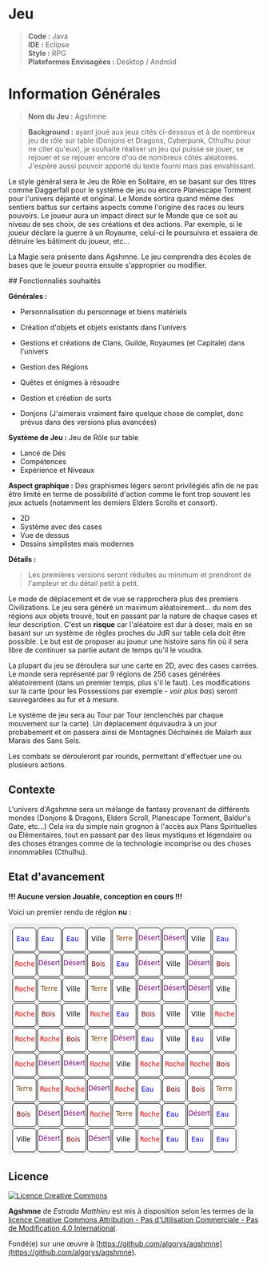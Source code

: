 # Jeu

> **Code :** Java <br>
> **IDE :** Eclipse <br>
> **Style :** RPG <br>
> **Plateformes Envisagées :** Desktop / Android

# Information Générales

> **Nom du Jeu :** Agshmne

> **Background :** ayant joué aux jeux cités ci-dessous et à de nombreux jeu de rôle sur table (Donjons et Dragons, Cyberpunk, Cthulhu pour ne citer qu'eux), je souhaite réaliser un jeu qui puisse se jouer, se rejouer et se rejouer encore d'où de nombreux côtés aléatoires. J'espère aussi pouvoir apporté du texte fourni mais pas envahissant.

Le style général sera le Jeu de Rôle en Solitaire, en se basant sur des titres comme Daggerfall pour le système de jeu ou encore Planescape Torment pour l'univers déjanté et original. Le Monde sortira quand même des sentiers battus sur certains aspects comme l'origine des races ou leurs pouvoirs. Le joueur aura un impact direct sur le Monde que ce soit au niveau de ses choix, de ses créations et des actions. Par exemple, si le joueur déclare la guerre à un Royaume, celui-ci le poursuivra et essaiera de détruire les bâtiment du joueur, etc...

La Magie sera présente dans Agshmne. Le jeu comprendra des écoles de bases que le joueur pourra ensuite s'approprier ou modifier.


## Fonctionnaliés souhaités

**Générales :**

* Personnalisation du personnage et biens matériels
* Création d'objets et objets existants dans l'univers
* Gestions et créations de Clans, Guilde, Royaumes (et Capitale) dans l'univers
* Gestion des Régions
* Quêtes et énigmes à résoudre
* Gestion et création de sorts

* Donjons (J'aimerais vraiment faire quelque chose de complet, donc prévus dans des versions plus avancées)

**Système de Jeu :**
Jeu de Rôle sur table

* Lancé de Dés
* Compétences
* Expérience et Niveaux

**Aspect graphique :**
Des graphismes légers seront privilégiés afin de ne pas être limité en terme de possibilité d'action comme le font trop souvent les jeux actuels (notamment les derniers Elders Scrolls et consort).

* 2D
* Système avec des cases
* Vue de dessus
* Dessins simplistes mais modernes

**Détails :**

> Les premières versions seront réduites au minimum et prendront de l'ampleur et du détail petit à petit.

Le mode de déplacement et de vue se rapprochera plus des premiers Civilizations. Le jeu sera généré un maximum aléatoirement… du nom des régions aux objets trouvé, tout en passant par la nature de chaque cases et leur description. C'est un **risque** car l'aléatoire est dur à doser, mais en se basant sur un système de règles proches du JdR sur table cela doit être possible. Le but est de proposer au joueur une histoire sans fin où il sera libre de continuer sa partie autant de temps qu'il le voudra.

La plupart du jeu se déroulera sur une carte en 2D, avec des cases carrées. Le monde sera représenté par 9 régions de 256 cases générées aléatoirement (dans un premier temps, plus s'il le faut). Les modifications sur la carte (pour les Possessions par exemple - _voir plus bas_) seront sauvegardées au fur et à mesure.

Le système de jeu sera au Tour par Tour (enclenchés par chaque mouvement sur la carte). Un déplacement équivaudra à un jour probabement et on passera ainsi de Montagnes Déchainés de Malarh aux Marais des Sans Sels.

Les combats se dérouleront par rounds, permettant d'effectuer une ou plusieurs actions.

## Contexte
L'univers d'Agshmne sera un mélange de fantasy provenant de différents mondes (Donjons & Dragons, Elders Scroll, Planescape Torment, Baldur's Gate, etc…) Cela ira du simple nain grognon à l'accès aux Plans Spirituelles ou Élémentaires, tout en passant par des lieux mystiques et légendaire ou des choses étranges comme de la technologie incomprise ou des choses innommables (Cthulhu).

## Etat d'avancement
**!!! Aucune version Jouable, conception en cours !!!**

Voici un premier rendu de région **nu** :

![Region](/_doc/region.png)

## Licence
[![Licence Creative Commons](https://i.creativecommons.org/l/by-nc-nd/4.0/88x31.png)](http://creativecommons.org/licenses/by-nc-nd/4.0/)

**Agshmne** de *Estrada Matthieu* est mis à disposition selon les termes de la [licence Creative Commons Attribution - Pas d&#39;Utilisation Commerciale - Pas de Modification 4.0 International](http://creativecommons.org/licenses/by-nc-nd/4.0/).

Fondé(e) sur une œuvre à [https://github.com/algorys/agshmne](https://github.com/algorys/agshmne).

